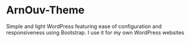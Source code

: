 # ArnOuv-Theme
Simple and light WordPress featuring ease of configuration and responsiveness using Bootstrap. I use it for my own WordPress websites

